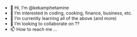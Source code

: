 - 👋 Hi, I’m @kekamphetamine
- 👀 I’m interested in coding, cooking, finance, business, etc. 
- 🌱 I’m currently learning all of the above (and more)
- 💞️ I’m looking to collaborate on ??
- 📫 How to reach me ...

<!---
kekamphetamine/kekamphetamine is a ✨ special ✨ repository because its `README.md` (this file) appears on your GitHub profile.
You can click the Preview link to take a look at your changes.
--->
